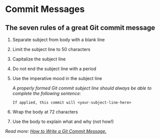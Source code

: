 # Commit Messages

## The seven rules of a great Git commit message

1. Separate subject from body with a blank line
2. Limit the subject line to 50 characters
3. Capitalize the subject line
4. Do not end the subject line with a period
5. Use the imperative mood in the subject line
    
    *A properly formed Git commit subject line should always be able to complete the following sentence:* 
    
    `If applied, this commit will <your-subject-line-here>`
    
6. Wrap the body at 72 characters
7. Use the body to explain what and why (not how!)

*Read more: [How to Write a Git Commit Message.](https://chris.beams.io/posts/git-commit/)*